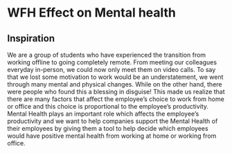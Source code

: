 # WFH Effect on Mental health

## Inspiration
We are a group of students who have experienced the transition from working offline to going completely remote. From meeting our colleagues everyday in-person, we could now only meet them on video calls. To say that we lost some motivation to work would be an understatement, we went through many mental and physical changes. While on the other hand, there were people who found this a blessing in disguise! This made us realize that there are many factors that affect the employee’s choice to work from home or office and this choice is proportional to the employee’s productivity. Mental Health plays an important role which affects the employee’s productivity and we want to help companies support the Mental Health of their employees by giving them a tool to help decide which employees would have positive mental health from working at home or working from office.

